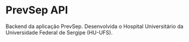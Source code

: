 # PrevSep API
Backend da aplicação PrevSep. Desenvolvida o Hospital Universitário da Universidade Federal de Sergipe (HU-UFS).
